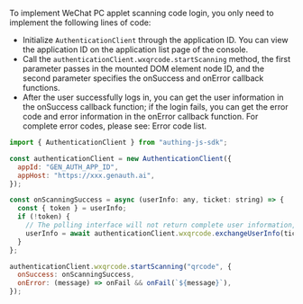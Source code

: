 To implement WeChat PC applet scanning code login, you only need to implement the following lines of code:

- Initialize `AuthenticationClient` through the application ID. You can view the application ID on the application list page of the console.
- Call the `authenticationClient.wxqrcode.startScanning` method, the first parameter passes in the mounted DOM element node ID, and the second parameter specifies the onSuccess and onError callback functions.
- After the user successfully logs in, you can get the user information in the onSuccess callback function; if the login fails, you can get the error code and error information in the onError callback function. For complete error codes, please see: Error code list.

```javascript
import { AuthenticationClient } from "authing-js-sdk";

const authenticationClient = new AuthenticationClient({
  appId: "GEN_AUTH_APP_ID",
  appHost: "https://xxx.genauth.ai",
});

const onScanningSuccess = async (userInfo: any, ticket: string) => {
  const { token } = userInfo;
  if (!token) {
    // The polling interface will not return complete user information, and ticket needs to be exchanged
    userInfo = await authenticationClient.wxqrcode.exchangeUserInfo(ticket);
  }
};

authenticationClient.wxqrcode.startScanning("qrcode", {
  onSuccess: onScanningSuccess,
  onError: (message) => onFail && onFail(`${message}`),
});
```
